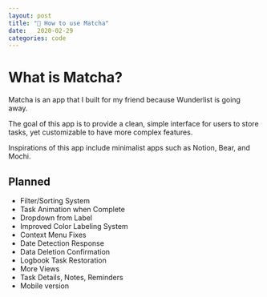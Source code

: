 ```yaml
---
layout: post
title: "🍵 How to use Matcha"
date:   2020-02-29
categories: code
---
```


# What is Matcha?

Matcha is an app that I built for my friend because Wunderlist is going away.

The goal of this app is to provide a clean, simple interface for users to store tasks, yet customizable to have more complex features.

Inspirations of this app include minimalist apps such as Notion, Bear, and Mochi.

## Planned

- Filter/Sorting System
- Task Animation when Complete
- Dropdown from Label
- Improved Color Labeling System
- Context Menu Fixes
- Date Detection Response
- Data Deletion Confirmation
- Logbook Task Restoration
- More Views
- Task Details, Notes, Reminders
- Mobile version
